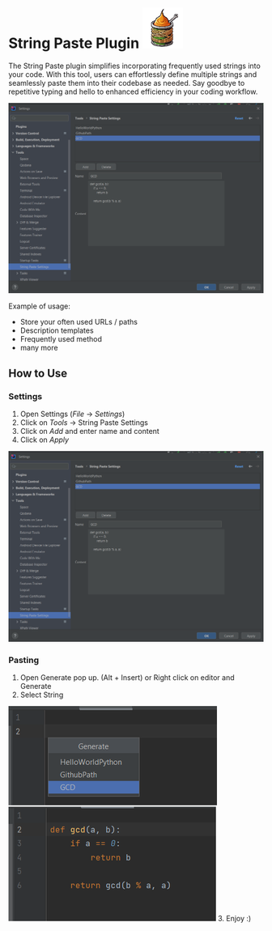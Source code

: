 # String Paste Plugin ![](images/logo.png)

The String Paste plugin simplifies incorporating frequently used strings into your code.
With this tool, users can effortlessly define multiple strings and seamlessly paste them
into their codebase as needed. 
Say goodbye to repetitive typing and hello to enhanced efficiency in your coding workflow.

![](images/settings.png)

Example of usage:
- Store your often used URLs / paths
- Description templates
- Frequently used method
- many more

## How to Use
### Settings

1. Open Settings (*File* -> *Settings*)
2. Click on *Tools* -> String Paste Settings
3. Click on *Add* and enter name and content
4. Click on *Apply*

![](images/settings.png)

### Pasting

1. Open Generate pop up. (Alt + Insert) or 
   Right click on editor and Generate 
2. Select String

![](images/pasted2.png)
![](images/pasted.png)
3. Enjoy :)
